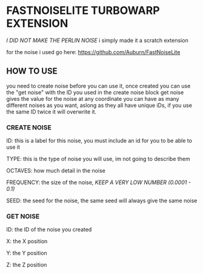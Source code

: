 # FASTNOISELITE TURBOWARP EXTENSION
*I DID NOT MAKE THE PERLIN NOISE*
i simply made it a scratch extension

for the noise i used go here:
https://github.com/Auburn/FastNoiseLite

## HOW TO USE
you need to create noise before you can use it, once created you can use the "get noise" with the ID you used in the create noise block
get noise gives the value for the noise at any coordinate
you can have as many different noises as you want, aslong as they all have unique iDs, if you use the same ID twice it will overwrite it.
### CREATE NOISE
ID: this is a label for this noise, you must include an id for you to be able to use it

TYPE: this is the type of noise you will use, im not going to describe them

OCTAVES: how much detail in the noise

FREQUENCY: the size of the noise, *KEEP A VERY LOW NUMBER (0.0001 - 0.1)*

SEED: the seed for the noise, the same seed will always give the same noise


### GET NOISE
ID: the ID of the noise you created

X: the X position

Y: the Y position

Z: the Z position
